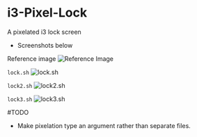 # i3-Pixel-Lock
A pixelated i3 lock screen
- Screenshots below

Reference image
 ![Reference Image](https://raw.github.com/jacobernst98/i3-Pixel-Lock/screenshots/screenshots/reference.png)

`lock.sh`
 ![lock.sh](https://raw.github.com/jacobernst98/i3-Pixel-Lock/screenshots/screenshots/lock.png)

`lock2.sh`
 ![lock2.sh](https://raw.github.com/jacobernst98/i3-Pixel-Lock/screenshots/screenshots/lock2.png)

`lock3.sh`
 ![lock3.sh](https://raw.github.com/jacobernst98/i3-Pixel-Lock/screenshots/screenshots/lock3.png)

#TODO
- Make pixelation type an argument rather than separate files.
